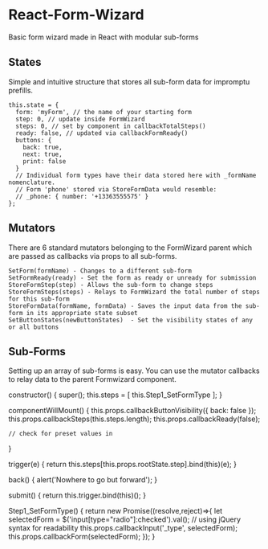 # React-Form-Wizard
Basic form wizard made in React with modular sub-forms

## States
Simple and intuitive structure that stores all sub-form data for impromptu prefills.

    this.state = {
      form: 'myForm', // the name of your starting form
      step: 0, // update inside FormWizard
      steps: 0, // set by component in callbackTotalSteps()
      ready: false, // updated via callbackFormReady()
      buttons: {
        back: true,
        next: true,
        print: false
      }
      // Individual form types have their data stored here with _formName nomenclature.
      // Form 'phone' stored via StoreFormData would resemble:
      // _phone: { number: '+13363555575' }
    };

## Mutators
There are 6 standard mutators belonging to the FormWizard parent which are passed as callbacks via props to all sub-forms.

    SetForm(formName) - Changes to a different sub-form
    SetFormReady(ready) - Set the form as ready or unready for submission
    StoreFormStep(step) - Allows the sub-form to change steps
    StoreFormSteps(steps) - Relays to FormWizard the total number of steps for this sub-form
    StoreFormData(formName, formData) - Saves the input data from the sub-form in its appropriate state subset
    SetButtonStates(newButtonStates)  - Set the visibility states of any or all buttons
    
## Sub-Forms
Setting up an array of sub-forms is easy. You can use the mutator callbacks to relay data to the parent Formwizard component.

  constructor() {
    super();
    this.steps = [
      this.Step1_SetFormType
    ];
  }

  componentWillMount() {
    this.props.callbackButtonVisibility({
      back: false
    });
    this.props.callbackSteps(this.steps.length);
    this.props.callbackReady(false);

    // check for preset values in

  }

  trigger(e) {
    return this.steps[this.props.rootState.step].bind(this)(e);
  }

  back() {
    alert('Nowhere to go but forward');
  }

  submit() {
    return this.trigger.bind(this)();
  }


  Step1_SetFormType() {
    return new Promise((resolve,reject)=>{
      let selectedForm = $('input[type="radio"]:checked').val(); // using jQuery syntax for readability
      this.props.callbackInput('_type', selectedForm);
      this.props.callbackForm(selectedForm);
    });
  }
